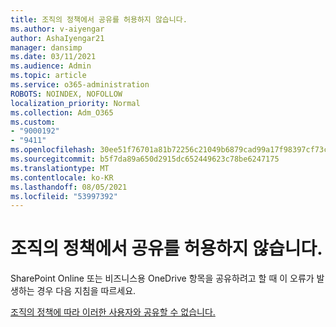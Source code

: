 ```yaml
---
title: 조직의 정책에서 공유를 허용하지 않습니다.
ms.author: v-aiyengar
author: AshaIyengar21
manager: dansimp
ms.date: 03/11/2021
ms.audience: Admin
ms.topic: article
ms.service: o365-administration
ROBOTS: NOINDEX, NOFOLLOW
localization_priority: Normal
ms.collection: Adm_O365
ms.custom:
- "9000192"
- "9411"
ms.openlocfilehash: 30ee51f76701a81b72256c21049b6879cad99a17f98397cf73c8ce85d910867f
ms.sourcegitcommit: b5f7da89a650d2915dc652449623c78be6247175
ms.translationtype: MT
ms.contentlocale: ko-KR
ms.lasthandoff: 08/05/2021
ms.locfileid: "53997392"
---
```

# <a name="your-organizations-policies-do-not-allow-you-to-share"></a>조직의 정책에서 공유를 허용하지 않습니다.

SharePoint Online 또는 비즈니스용 OneDrive 항목을 공유하려고 할 때 이 오류가 발생하는 경우 다음 지침을 따르세요.
 
[조직의 정책에 따라 이러한 사용자와 공유할 수 없습니다.](https://docs.microsoft.com/sharepoint/troubleshoot/sharing-and-permissions/organization-policies-do-not-allow-you-to-share-with-users-error)
